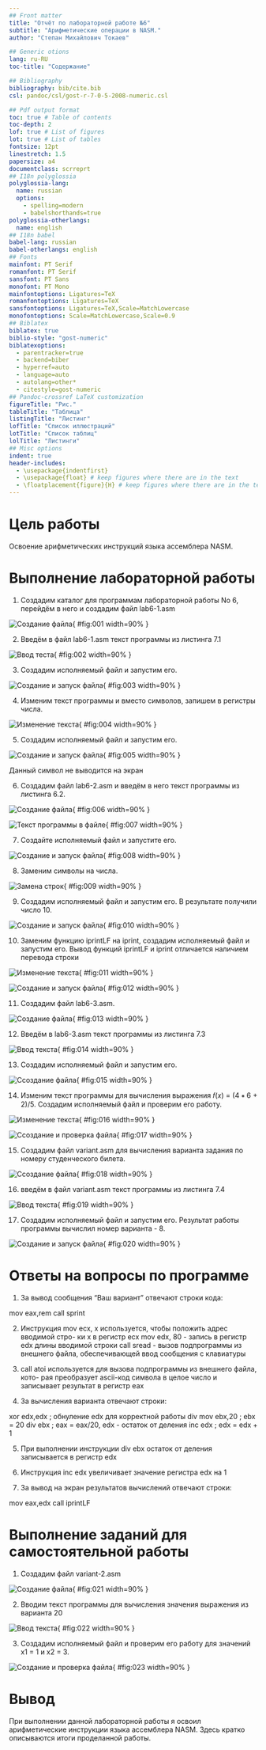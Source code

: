 ```yaml
---
## Front matter
title: "Отчёт по лабораторной работе №6"
subtitle: "Арифметические операции в NASM."
author: "Степан Михайлович Токаев"

## Generic otions
lang: ru-RU
toc-title: "Содержание"

## Bibliography
bibliography: bib/cite.bib
csl: pandoc/csl/gost-r-7-0-5-2008-numeric.csl

## Pdf output format
toc: true # Table of contents
toc-depth: 2
lof: true # List of figures
lot: true # List of tables
fontsize: 12pt
linestretch: 1.5
papersize: a4
documentclass: scrreprt
## I18n polyglossia
polyglossia-lang:
  name: russian
  options:
	- spelling=modern
	- babelshorthands=true
polyglossia-otherlangs:
  name: english
## I18n babel
babel-lang: russian
babel-otherlangs: english
## Fonts
mainfont: PT Serif
romanfont: PT Serif
sansfont: PT Sans
monofont: PT Mono
mainfontoptions: Ligatures=TeX
romanfontoptions: Ligatures=TeX
sansfontoptions: Ligatures=TeX,Scale=MatchLowercase
monofontoptions: Scale=MatchLowercase,Scale=0.9
## Biblatex
biblatex: true
biblio-style: "gost-numeric"
biblatexoptions:
  - parentracker=true
  - backend=biber
  - hyperref=auto
  - language=auto
  - autolang=other*
  - citestyle=gost-numeric
## Pandoc-crossref LaTeX customization
figureTitle: "Рис."
tableTitle: "Таблица"
listingTitle: "Листинг"
lofTitle: "Список иллюстраций"
lotTitle: "Список таблиц"
lolTitle: "Листинги"
## Misc options
indent: true
header-includes:
  - \usepackage{indentfirst}
  - \usepackage{float} # keep figures where there are in the text
  - \floatplacement{figure}{H} # keep figures where there are in the text
---
```


# Цель работы

Освоение арифметических инструкций языка ассемблера NASM.

# Выполнение лабораторной работы

1. Создадим каталог для программам лабораторной работы No 6, перейдём в него и создадим файл lab6-1.asm

![Создание файла](image/1.png){ #fig:001 width=90% }

2. Введём в файл lab6-1.asm текст программы из листинга 7.1

![Ввод теста](image/2.png){ #fig:002 width=90% }

3. Создадим исполняемый файл и запустим его.

![Создание и запуск файла](image/3.png){ #fig:003 width=90% }

4. Изменим текст программы и вместо символов, запишем в регистры числа.

![Изменение текста](image/4.png){ #fig:004 width=90% }

5. Создадим исполняемый файл и запустим его. 

![Создание и запуск файла](image/5.png){ #fig:005 width=90% }

Данный символ не выводится на экран

6. Создадим файл lab6-2.asm и введём в него текст программы из листинга 6.2.

![Создание файла](image/6.png){ #fig:006 width=90% }

![Текст программы в файле](image/7.png){ #fig:007 width=90% }

7. Создайте исполняемый файл и запустите его.

![Создание и запуск файла](image/8.png){ #fig:008 width=90% }

8. Заменим символы на числа.

![Замена строк](image/9.png){ #fig:009 width=90% }

9. Создадим исполняемый файл и запустим его. В результате получили число 10.

![Создание и запуск файла](image/10.png){ #fig:010 width=90% }

10. Заменим функцию iprintLF на iprint, создадим исполняемый файл и запустим его. Вывод функций iprintLF и iprint отличается наличием перевода строки

![Изменение текста](image/11.png){ #fig:011 width=90% }

![Создание и запуск файла](image/12.png){ #fig:012 width=90% }

11. Создадим файл lab6-3.asm.

![Создание файла](image/13.png){ #fig:013 width=90% }

12. Введём в lab6-3.asm текст программы из листинга 7.3 

![Ввод текста](image/14.png){ #fig:014 width=90% }

13. Создадим исполняемый файл и запустим его.

![Ссоздание файла](image/15.png){ #fig:015 width=90% }

14. Изменим текст программы для вычисления выражения 𝑓(𝑥) = (4 ∗ 6 + 2)/5. Создадим исполняемый файл и проверим его работу.

![Изменение текста](image/16.png){ #fig:016 width=90% }

![Ссоздание и проверка файла](image/17.png){ #fig:017 width=90% }

15. Создадим файл variant.asm для вычисления варианта задания по номеру студенческого билета. 

![Ссоздание файла](image/18.png){ #fig:018 width=90% }

16. введём в файл variant.asm текст программы из листинга 7.4

![Ввод текста](image/19.png){ #fig:019 width=90% }

17. Создадим исполняемый файл и запустим его. Результат работы программы вычислил номер варианта - 8.

![Создание и запуск файла](image/20.png){ #fig:020 width=90% }

# Ответы на вопросы по программе

1. За вывод сообщения “Ваш вариант” отвечают строки кода:

mov eax,rem
call sprint

2. Инструкция mov ecx, x используется, чтобы положить адрес вводимой стро-
ки x в регистр ecx mov edx, 80 - запись в регистр edx длины вводимой строки
call sread - вызов подпрограммы из внешнего файла, обеспечивающей ввод
сообщения с клавиатуры

3. сall atoi используется для вызова подпрограммы из внешнего файла, кото-
рая преобразует ascii-код символа в целое число и записывает результат в
регистр eax

4. За вычисления варианта отвечают строки:

xor edx,edx ; обнуление edx для корректной работы div
mov ebx,20 ; ebx = 20
div ebx ; eax = eax/20, edx - остаток от деления
inc edx ; edx = edx + 1

5. При выполнении инструкции div ebx остаток от деления записывается в
регистр edx

6. Инструкция inc edx увеличивает значение регистра edx на 1

7. За вывод на экран результатов вычислений отвечают строки:

mov eax,edx
call iprintLF

# Выполнение заданий для самостоятельной работы

1. Создадим файл variant-2.asm

![Создание файла](image/21.png){ #fig:021 width=90% }

2. Вводим текст программы для вычисления значения выражения из варианта 20

![Ввод текста](image/22.png){ #fig:022 width=90% }

3. Создадим исполняемый файл и проверим его работу для значений x1 = 1 и x2 = 3.

![Создание и проверка файла](image/23.png){ #fig:023 width=90% }

# Вывод

При выполнении данной лабораторной работы я освоил арифметические
инструкции языка ассемблера NASM.
Здесь кратко описываются итоги проделанной работы.

